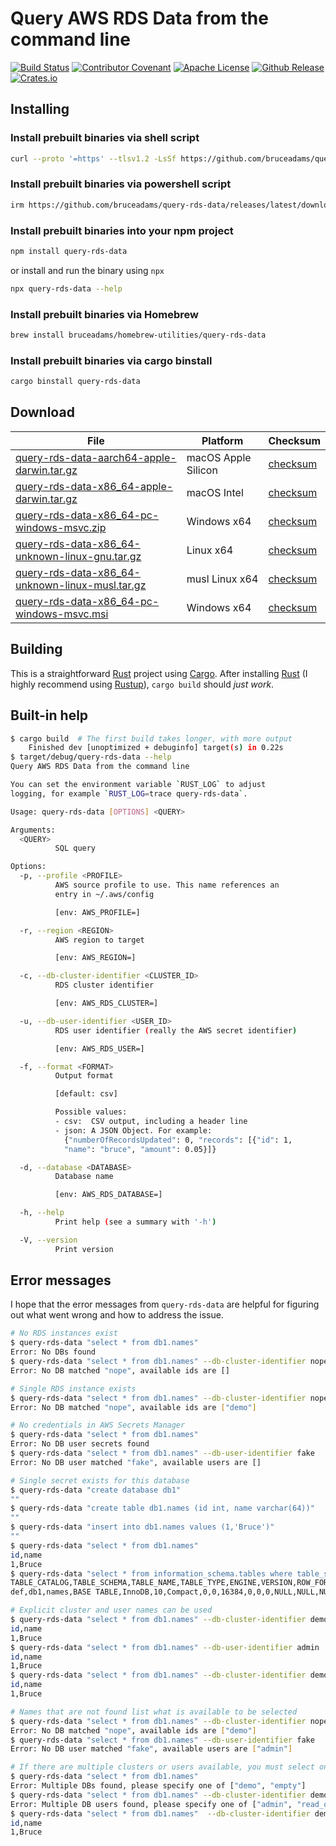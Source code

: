 # Query AWS RDS Data from the command line

[![Build Status](https://api.cirrus-ci.com/github/bruceadams/query-rds-data.svg)](https://cirrus-ci.com/github/bruceadams/query-rds-data)
[![Contributor Covenant](https://img.shields.io/badge/Contributor%20Covenant-v1.4%20adopted-ff69b4.svg)](CODE_OF_CONDUCT.md)
[![Apache License](https://img.shields.io/github/license/bruceadams/query-rds-data?logo=apache)](LICENSE)
[![Github Release](https://img.shields.io/github/v/release/bruceadams/query-rds-data?logo=github)](https://github.com/bruceadams/query-rds-data/releases)
[![Crates.io](https://img.shields.io/crates/v/query-rds-data?logo=rust)](https://crates.io/crates/query-rds-data)

## Installing

### Install prebuilt binaries via shell script

```sh
curl --proto '=https' --tlsv1.2 -LsSf https://github.com/bruceadams/query-rds-data/releases/latest/download/query-rds-data-installer.sh | sh
```

### Install prebuilt binaries via powershell script

```sh
irm https://github.com/bruceadams/query-rds-data/releases/latest/download/query-rds-data-installer.ps1 | iex
```

### Install prebuilt binaries into your npm project

```sh
npm install query-rds-data
```

or install and run the binary using `npx`

```sh
npx query-rds-data --help
```

### Install prebuilt binaries via Homebrew

```sh
brew install bruceadams/homebrew-utilities/query-rds-data
```

### Install prebuilt binaries via cargo binstall

```sh
cargo binstall query-rds-data
```

## Download

|  File  | Platform | Checksum |
|--------|----------|----------|
| [query-rds-data-aarch64-apple-darwin.tar.gz](https://github.com/bruceadams/query-rds-data/releases/latest/download/query-rds-data-aarch64-apple-darwin.tar.gz) | macOS Apple Silicon | [checksum](https://github.com/bruceadams/query-rds-data/releases/latest/download/query-rds-data-aarch64-apple-darwin.tar.gz.sha256) |
| [query-rds-data-x86_64-apple-darwin.tar.gz](https://github.com/bruceadams/query-rds-data/releases/latest/download/query-rds-data-x86_64-apple-darwin.tar.gz) | macOS Intel | [checksum](https://github.com/bruceadams/query-rds-data/releases/latest/download/query-rds-data-x86_64-apple-darwin.tar.gz.sha256) |
| [query-rds-data-x86_64-pc-windows-msvc.zip](https://github.com/bruceadams/query-rds-data/releases/latest/download/query-rds-data-x86_64-pc-windows-msvc.zip) | Windows x64 | [checksum](https://github.com/bruceadams/query-rds-data/releases/latest/download/query-rds-data-x86_64-pc-windows-msvc.zip.sha256) |
| [query-rds-data-x86_64-unknown-linux-gnu.tar.gz](https://github.com/bruceadams/query-rds-data/releases/latest/download/query-rds-data-x86_64-unknown-linux-gnu.tar.gz) | Linux x64 | [checksum](https://github.com/bruceadams/query-rds-data/releases/latest/download/query-rds-data-x86_64-unknown-linux-gnu.tar.gz.sha256) |
| [query-rds-data-x86_64-unknown-linux-musl.tar.gz](https://github.com/bruceadams/query-rds-data/releases/latest/download/query-rds-data-x86_64-unknown-linux-musl.tar.gz) | musl Linux x64 | [checksum](https://github.com/bruceadams/query-rds-data/releases/latest/download/query-rds-data-x86_64-unknown-linux-musl.tar.gz.sha256) |
| [query-rds-data-x86_64-pc-windows-msvc.msi](https://github.com/bruceadams/query-rds-data/releases/latest/download/query-rds-data-x86_64-pc-windows-msvc.msi) | Windows x64 | [checksum](https://github.com/bruceadams/query-rds-data/releases/latest/download/query-rds-data-x86_64-pc-windows-msvc.msi.sha256) |

## Building

This is a straightforward [Rust](https://www.rust-lang.org/)
project using [Cargo](doc.rust-lang.org/cargo).
After installing [Rust](https://www.rust-lang.org/)
(I highly recommend using [Rustup](https://rustup.rs/)),
`cargo build` should _just work_.

## Built-in help

```bash
$ cargo build  # The first build takes longer, with more output
    Finished dev [unoptimized + debuginfo] target(s) in 0.22s
$ target/debug/query-rds-data --help
Query AWS RDS Data from the command line

You can set the environment variable `RUST_LOG` to adjust
logging, for example `RUST_LOG=trace query-rds-data`.

Usage: query-rds-data [OPTIONS] <QUERY>

Arguments:
  <QUERY>
          SQL query

Options:
  -p, --profile <PROFILE>
          AWS source profile to use. This name references an
          entry in ~/.aws/config

          [env: AWS_PROFILE=]

  -r, --region <REGION>
          AWS region to target

          [env: AWS_REGION=]

  -c, --db-cluster-identifier <CLUSTER_ID>
          RDS cluster identifier

          [env: AWS_RDS_CLUSTER=]

  -u, --db-user-identifier <USER_ID>
          RDS user identifier (really the AWS secret identifier)

          [env: AWS_RDS_USER=]

  -f, --format <FORMAT>
          Output format

          [default: csv]

          Possible values:
          - csv:  CSV output, including a header line
          - json: A JSON Object. For example:
            {"numberOfRecordsUpdated": 0, "records": [{"id": 1,
            "name": "bruce", "amount": 0.05}]}

  -d, --database <DATABASE>
          Database name

          [env: AWS_RDS_DATABASE=]

  -h, --help
          Print help (see a summary with '-h')

  -V, --version
          Print version
```

## Error messages

I hope that the error messages from `query-rds-data` are helpful
for figuring out what went wrong and how to address the issue.

```bash
# No RDS instances exist
$ query-rds-data "select * from db1.names"
Error: No DBs found
$ query-rds-data "select * from db1.names" --db-cluster-identifier nope
Error: No DB matched "nope", available ids are []

# Single RDS instance exists
$ query-rds-data "select * from db1.names" --db-cluster-identifier nope
Error: No DB matched "nope", available ids are ["demo"]

# No credentials in AWS Secrets Manager
$ query-rds-data "select * from db1.names"
Error: No DB user secrets found
$ query-rds-data "select * from db1.names" --db-user-identifier fake
Error: No DB user matched "fake", available users are []

# Single secret exists for this database
$ query-rds-data "create database db1"
""
$ query-rds-data "create table db1.names (id int, name varchar(64))"
""
$ query-rds-data "insert into db1.names values (1,'Bruce')"
""
$ query-rds-data "select * from db1.names"
id,name
1,Bruce
$ query-rds-data "select * from information_schema.tables where table_schema='db1'"
TABLE_CATALOG,TABLE_SCHEMA,TABLE_NAME,TABLE_TYPE,ENGINE,VERSION,ROW_FORMAT,TABLE_ROWS,AVG_ROW_LENGTH,DATA_LENGTH,MAX_DATA_LENGTH,INDEX_LENGTH,DATA_FREE,AUTO_INCREMENT,CREATE_TIME,UPDATE_TIME,CHECK_TIME,TABLE_COLLATION,CHECKSUM,CREATE_OPTIONS,TABLE_COMMENT
def,db1,names,BASE TABLE,InnoDB,10,Compact,0,0,16384,0,0,0,NULL,NULL,NULL,NULL,latin1_swedish_ci,NULL,,

# Explicit cluster and user names can be used
$ query-rds-data "select * from db1.names" --db-cluster-identifier demo
id,name
1,Bruce
$ query-rds-data "select * from db1.names" --db-user-identifier admin
id,name
1,Bruce
$ query-rds-data "select * from db1.names" --db-cluster-identifier demo --db-user-identifier admin
id,name
1,Bruce

# Names that are not found list what is available to be selected
$ query-rds-data "select * from db1.names" --db-cluster-identifier nope
Error: No DB matched "nope", available ids are ["demo"]
$ query-rds-data "select * from db1.names" --db-user-identifier fake
Error: No DB user matched "fake", available users are ["admin"]

# If there are multiple clusters or users available, you must select one
$ query-rds-data "select * from db1.names"
Error: Multiple DBs found, please specify one of ["demo", "empty"]
$ query-rds-data "select * from db1.names" --db-cluster-identifier demo
Error: Multiple DB users found, please specify one of ["admin", "read_only"]
$ query-rds-data "select * from db1.names"  --db-cluster-identifier demo --db-user-identifier read_only
id,name
1,Bruce
```

